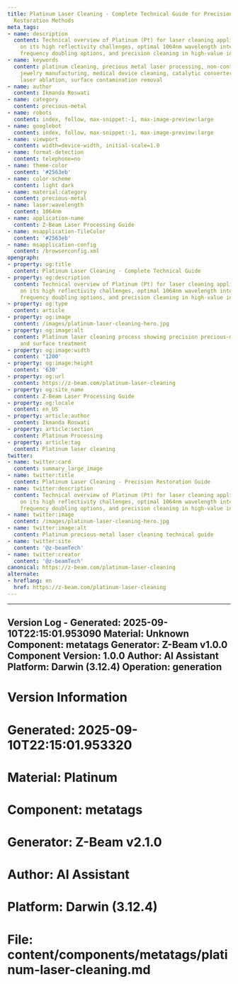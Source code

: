 ```yaml
---
title: Platinum Laser Cleaning - Complete Technical Guide for Precision Precious-Metal
  Restoration Methods
meta_tags:
- name: description
  content: Technical overview of Platinum (Pt) for laser cleaning applications, focusing
    on its high reflectivity challenges, optimal 1064nm wavelength interaction with
    frequency doubling options, and precision cleaning in high-value industries.
- name: keywords
  content: platinum cleaning, precious metal laser processing, non-contact cleaning,
    jewelry manufacturing, medical device cleaning, catalytic converter preparation,
    laser ablation, surface contamination removal
- name: author
  content: Ikmanda Roswati
- name: category
  content: precious-metal
- name: robots
  content: index, follow, max-snippet:-1, max-image-preview:large
- name: googlebot
  content: index, follow, max-snippet:-1, max-image-preview:large
- name: viewport
  content: width=device-width, initial-scale=1.0
- name: format-detection
  content: telephone=no
- name: theme-color
  content: '#2563eb'
- name: color-scheme
  content: light dark
- name: material:category
  content: precious-metal
- name: laser:wavelength
  content: 1064nm
- name: application-name
  content: Z-Beam Laser Processing Guide
- name: msapplication-TileColor
  content: '#2563eb'
- name: msapplication-config
  content: /browserconfig.xml
opengraph:
- property: og:title
  content: Platinum Laser Cleaning - Complete Technical Guide
- property: og:description
  content: Technical overview of Platinum (Pt) for laser cleaning applications, focusing
    on its high reflectivity challenges, optimal 1064nm wavelength interaction with
    frequency doubling options, and precision cleaning in high-value industries.
- property: og:type
  content: article
- property: og:image
  content: /images/platinum-laser-cleaning-hero.jpg
- property: og:image:alt
  content: Platinum laser cleaning process showing precision precious-metal restoration
    and surface treatment
- property: og:image:width
  content: '1200'
- property: og:image:height
  content: '630'
- property: og:url
  content: https://z-beam.com/platinum-laser-cleaning
- property: og:site_name
  content: Z-Beam Laser Processing Guide
- property: og:locale
  content: en_US
- property: article:author
  content: Ikmanda Roswati
- property: article:section
  content: Platinum Processing
- property: article:tag
  content: Platinum laser cleaning
twitter:
- name: twitter:card
  content: summary_large_image
- name: twitter:title
  content: Platinum Laser Cleaning - Precision Restoration Guide
- name: twitter:description
  content: Technical overview of Platinum (Pt) for laser cleaning applications, focusing
    on its high reflectivity challenges, optimal 1064nm wavelength interaction with
    frequency doubling options, and precision cleaning in high-value industries.
- name: twitter:image
  content: /images/platinum-laser-cleaning-hero.jpg
- name: twitter:image:alt
  content: Platinum precious-metal laser cleaning technical guide
- name: twitter:site
  content: '@z-beamTech'
- name: twitter:creator
  content: '@z-beamTech'
canonical: https://z-beam.com/platinum-laser-cleaning
alternate:
- hreflang: en
  href: https://z-beam.com/platinum-laser-cleaning
---
```


---
Version Log - Generated: 2025-09-10T22:15:01.953090
Material: Unknown
Component: metatags
Generator: Z-Beam v1.0.0
Component Version: 1.0.0
Author: AI Assistant
Platform: Darwin (3.12.4)
Operation: generation
---

# Version Information
# Generated: 2025-09-10T22:15:01.953320
# Material: Platinum
# Component: metatags
# Generator: Z-Beam v2.1.0
# Author: AI Assistant
# Platform: Darwin (3.12.4)
# File: content/components/metatags/platinum-laser-cleaning.md